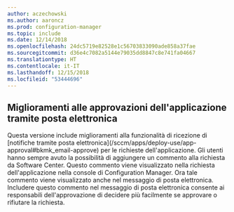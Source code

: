```yaml
---
author: aczechowski
ms.author: aaroncz
ms.prod: configuration-manager
ms.topic: include
ms.date: 12/14/2018
ms.openlocfilehash: 24dc5719e82528e1c56703833090ade858a37fae
ms.sourcegitcommit: d36e4c7082a5144e79035dd8847c8e741fa04667
ms.translationtype: HT
ms.contentlocale: it-IT
ms.lasthandoff: 12/15/2018
ms.locfileid: "53444696"
---
```

## <a name="bkmk_email"></a> Miglioramenti alle approvazioni dell'applicazione tramite posta elettronica
<!--3594063--> Questa versione include miglioramenti alla funzionalità di ricezione di [notifiche tramite posta elettronica](/sccm/apps/deploy-use/app-approval#bkmk_email-approve) per le richieste dell'applicazione. Gli utenti hanno sempre avuto la possibilità di aggiungere un commento alla richiesta da Software Center. Questo commento viene visualizzato nella richiesta dell'applicazione nella console di Configuration Manager. Ora tale commento viene visualizzato anche nel messaggio di posta elettronica. Includere questo commento nel messaggio di posta elettronica consente ai responsabili dell'approvazione di decidere più facilmente se approvare o rifiutare la richiesta.

